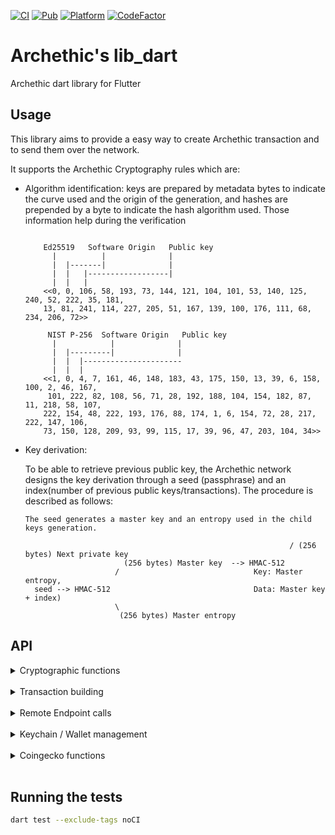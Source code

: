 [![CI](https://github.com/archethic-foundation/libdart/actions/workflows/ci.yaml/badge.svg)](https://github.com/archethic-foundation/libdart/actions/workflows/ci.yaml) [![Pub](https://img.shields.io/pub/v/archethic_lib_dart.svg)](https://pub.dartlang.org/packages/archethic_lib_dart) [![Platform](https://img.shields.io/badge/Platform-Flutter-02569B?logo=flutter)](https://flutter.dev) [![CodeFactor](https://www.codefactor.io/repository/github/archethic-foundation/libdart/badge)](https://www.codefactor.io/repository/github/archethic-foundation/libdart)

# Archethic's lib_dart

Archethic dart library for Flutter

## Usage

This library aims to provide a easy way to create Archethic transaction and to send them over the network.

It supports the Archethic Cryptography rules which are:

- Algorithm identification: keys are prepared by metadata bytes to indicate the curve used and the origin of the generation, and hashes are prepended by a byte to indicate the hash algorithm used. 
  Those information help during the verification
  
  ```

      Ed25519   Software Origin   Public key
        |          |              |
        |  |-------|              |
        |  |   |------------------|        
        |  |   |     
      <<0, 0, 106, 58, 193, 73, 144, 121, 104, 101, 53, 140, 125, 240, 52, 222, 35, 181,
      13, 81, 241, 114, 227, 205, 51, 167, 139, 100, 176, 111, 68, 234, 206, 72>>

       NIST P-256  Software Origin   Public key
        |            |              |
        |  |---------|              |
        |  |  |----------------------
        |  |  |    
      <<1, 0, 4, 7, 161, 46, 148, 183, 43, 175, 150, 13, 39, 6, 158, 100, 2, 46, 167,
       101, 222, 82, 108, 56, 71, 28, 192, 188, 104, 154, 182, 87, 11, 218, 58, 107,
      222, 154, 48, 222, 193, 176, 88, 174, 1, 6, 154, 72, 28, 217, 222, 147, 106,
      73, 150, 128, 209, 93, 99, 115, 17, 39, 96, 47, 203, 104, 34>>
  ```
  
- Key derivation:
  
    To be able to retrieve previous public key, the Archethic network designs the key derivation through a seed (passphrase) and an index(number of
     previous public keys/transactions).
    The procedure is described as follows:
    
    ```
    The seed generates a master key and an entropy used in the child keys generation.

                                                               / (256 bytes) Next private key
                          (256 bytes) Master key  --> HMAC-512
                        /                              Key: Master entropy,
      seed --> HMAC-512                                Data: Master key + index)
                        \
                         (256 bytes) Master entropy

    ```  
## API

  <details>
  <summary>Cryptographic functions</summary>
  <br/>

  #### deriveKeyPair(seed, index, curve)
  It creates a new keypair into hexadecimal format

  - `seed` is hexadecimal encoding or Uint8Array representing the transaction chain seed to be able to derive and generate the keys
  - `index` is the number of transactions in the chain, to generate the actual and the next public key (see below the cryptography section)
  - `curve` is the elliptic curve to use for the key generation (can be "ed25519", "P256", "secp256k1") - default to: "ed25519"

  ```dart
  import 'package:archethic_lib_dart/archethic_lib_dart.dart';
  
  KeyPair keypair = crypto.deriveKeyPair('mysuperpassphraseorseed', 0);
  // uint8ListToHex(keypair.publicKey) => 0100048cac473e46edd109c3ef59eec22b9ece9f99a2d0dce1c4ccb31ce0bacec4a9ad246744889fb7c98ea75c0f0ecd60002c07fae92f23382669ca9aff1339f44216
  ```

  #### deriveAddress(seed, index, curve, hashAlgo)
  It creates a transaction address by extract the public key from the key derivation and hash it into a hexadecimal format

   - `seed` is hexadecimal encoding or Uint8Array representing the transaction chain seed to be able to derive and generate the keys
   - `index` is the number of transactions in the chain, to generate the actual and the next public key (see below the cryptography section)
   - `curve` is the elliptic curve to use for the key generation (can be "ed25519", "P256", "secp256k1") - Default to "ed25519"
   - `hashAlgo` is the hash algorithm to create the address (can be "sha256", "sha512", "sha3-256", "sha3-512", "blake2b") - default to "sha256"

   ```dart
   import 'package:archethic_lib_dart/archethic_lib_dart.dart';

   String address = crypto.deriveAddress("mysuperpassphraseorseed", 0);
   // Address: 00004195d45987f33e5dcb71edfa63438d5e6add655b216acfdd31945d58210fe5d2
   ```

  #### ecEncrypt(data, publicKey)
  Perform an ECIES encryption using a public key and a data
  
  - `data` Data to encrypt
  - `publicKey` Public key to derive a shared secret and for whom the content must be encrypted
  
  ```dart
  import 'package:archethic_lib_dart/archethic_lib_dart.dart';

  Uint8List cipher = crypto.ecEncrypt('dataToEncrypt' '00b1d3750edb9381c96b1a975a55b5b4e4fb37bfab104c10b0b6c9a00433ec4646');
  ```

  #### aesEncrypt(data, publicKey)
  Perform an AES encryption using a key and a data

  - `data` Data to encrypt
  - `key` Symmetric key

  ```dart
  import 'package:archethic_lib_dart/archethic_lib_dart.dart';

  Uint8List cipher = crypto.aesEncrypt('dataToEncrypt' '0000b1d3750edb9381c96b1a975a55b5b4e4fb37bfab104c10b0b6c9a00433ec4646');
  ```

  </details>
   <br/>
   <details>
   <summary>Transaction building</summary>
   <br/>
  
  `new Transaction(type)` creates a new instance of the transaction
  
  `type` is the string defining the type of transaction to generate ("keychain", "keychain_access", "transfer", "hosting", "code_proposal", "code_approval", "token")
  
  The transaction instance contains the following methods:
  
  #### setCode(code)
  Add the code in the `data.code` section of the transaction
  `code` is a string defining the smart contract
  
  #### setContent(content)
  Add the content in the `data.content` section of the transaction
  `content` is a string defining the smart contract
  
  #### addOwnership(secret, authorizedKeys)
   Add an ownership in the `data.ownerships` section of the transaction with a secret and its related authorized public keys to be able to decrypt it.
   This aims to prove the ownership or the delegatation of some secret to a given list of public keys.
  `secret` is the hexadecimal encoding or Uint8Array representing the encrypted secret
  `authorizedKeys` is a list of object represented by 
  - `publicKey` is the hexadecimal encoding or Uint8Array representing the public key
  - `encryptedSecretKey` is the hexadecimal encoding or Uint8Array representing the secret key encrypted with the public key (see `ecEncrypt`)
  
  #### addUCOTransfer(to, amount)
  Add a UCO transfer to the `data.ledger.uco.transfers` section of the transaction
  - `to` is hexadecimal encoding or Uint8List representing the transaction address (recipient) to receive the funds
  - `amount` is the number of uco to send (int)

  #### addTokenTransfer(to, amount, tokenAddress, tokenId)
  Add a token transfer to the `data.ledger.token.transfers` section of the transaction
  - `to` is hexadecimal encoding or Uint8List representing the transaction address (recipient) to receive the funds
  - `amount` is the number of uco to send (int)
  - `tokenAddress` is hexadecimal encoding or Uint8List representing the token address to spend
  - `tokenId` is the ID of the token to use (default to 0)

  #### addRecipient(to)
  Add a recipient (for non UCO transfers, ie. smart contract interaction) to the `data.recipient` section of the transaction
  - `to` is hexadecimal encoding or Uint8List representing the transaction address (recipient)
  
  #### build(seed, index, curve, hashAlgo)
  Generate `address`, `timestamp`, `previousPublicKey`, `previousSignature` of the transaction and 
  serialize it using a custom binary protocol.
  
  - `seed` is hexadecimal encoding or Uint8Array representing the transaction chain seed to be able to derive and generate the keys
  - `index` is the number of transactions in the chain, to generate the actual and the next public key (see below the cryptography section)
  - `curve` is the elliptic curve to use for the key generation (can be "ed25519", "P256", "secp256k1") - default to "P256"
  - `hashAlgo` is the hash algorithm to use to generate the address (can be "sha256", "sha512", "sha3-256", "sha3-512", "bake2b") - default to "sha256"
  
  ```dart
  import 'package:archethic_lib_dart/archethic_lib_dart.dart';

  Transaction tx = Transaction(type: 'transfer', data: Transaction.initData())
    .addUCOTransfer('0000b1d3750edb9381c96b1a975a55b5b4e4fb37bfab104c10b0b6c9a00433ec4646', toBigInt(0.420)) 
    .build('mysuperpassphraseorseed', 0, 'P256');
  ```

  #### originSign(privateKey)
  Sign the transaction with an origin device private key

   - `privateKey` is hexadecimal encoding or Uint8List representing the private key to generate the origin signature to able to perform the ProofOfWork and authorize the transaction

  ```dart
  import 'package:archethic_lib_dart/archethic_lib_dart.dart';
  
  final KeyPair originKeypair = crypto.deriveKeyPair('origin_seed', 0);
  Transaction tx = Transaction(type: 'transfer', data: Transaction.initData())
    .addUCOTransfer('0000b1d3750edb9381c96b1a975a55b5b4e4fb37bfab104c10b0b6c9a00433ec4646', toBigInt((0.420)) 
    .build('mysuperpassphraseorseed', 0, 'P256') 
    .originSign(originKeypair.privateKey);
  ```

  #### convertToJSON()
  Export the transaction generated into JSON

   ```dart
  import 'package:archethic_lib_dart/archethic_lib_dart.dart';

  Transaction tx = Transaction(type: 'transfer', data: Transaction.initData())
    .addUCOTransfer('0000b1d3750edb9381c96b1a975a55b5b4e4fb37bfab104c10b0b6c9a00433ec4646', toBigInt(0.420)) 
    .build('mysuperpassphraseorseed', 0, 'P256') 
    .convertToJSON();
  ```
  
  </details>
   <br/>
   <details>
   <summary>Remote Endpoint calls</summary>
   <br/>

  #### getOriginKey()
  Return the hardcoded origin private key for software, this is used for signing transaction (see OriginSign).

  #### addOriginKey(originPublicKey, certificate, endpoint)
  Query a node to add a new origin public to be authorized to sign transaction with the corresponding private key (see OriginSign).

  - `originPublicKey` is the public key to be added.
  - `certificate` is the certificate that prove the public key is allowed to be added.
  - `endpoint` is the HTTP URL to a Archethic node

  Returns
  ```dart
  {
    transaction_address: "..."
    status: "pending"
  }
  ```  

  Getting the default origin Key :
  ```dart
  final String originPrivateKey = await ApiService('https://testnet.archethic.net').getOriginKey();
  final Transaction tx = Transaction(type: 'transfer', data: Transaction.initData());
  ...
  tx.originSign(originPrivateKey);
  ```
  Getting another origin key :
  ```dart
  final String authPublicKey = '0001be992817b7db9807b1df5faa6bb23036e1f2189eeaab0e1f1260ede8642ecc76'
  final String privateKey = '0001621d7c3bb971a245959679bf0879822a4df60c95c8f7f2193352d85498840b7d'
  final String originPrivateKey = await ApiService('https://testnet.archethic.net').getOriginKey(authPublicKey, privateKey);
  final Transaction tx = Transaction(type: 'transfer', data: Transaction.initData());
  ...
  tx.originSign(originPrivateKey);
  ```

  #### getTransactionIndex(address)
  Query a node to find the length of the chain to retrieve the transaction index

  - `address` Transaction address (in hexadecimal)

  ```dart
  import 'package:archethic_lib_dart/archethic_lib_dart.dart';

  int index = (await ApiService('https://testnet.archethic.net').getTransactionIndex(
          '00b1d3750edb9381c96b1a975a55b5b4e4fb37bfab104c10b0b6c9a00433ec4646').chainLength);
  // 0
  ``` 

  #### getLastTransaction(address)
  Query a node to find the last transaction in the transaction chain from an address

  - `address` Transaction address (in hexadecimal)

  ```dart
  import 'package:archethic_lib_dart/archethic_lib_dart.dart';

  Transaction transaction = await ApiService('https://testnet.archethic.net').getLastTransaction(
          '00b1d3750edb9381c96b1a975a55b5b4e4fb37bfab104c10b0b6c9a00433ec4646');
  ``` 

  #### getStorageNoncePublicKey()
  Query a node to find the public key of the shared storage node key

   ```dart
  import 'package:archethic_lib_dart/archethic_lib_dart.dart';

  String storageNoncePublicKey =
          await ApiService('https://testnet.archethic.net').getStorageNoncePublicKey();
  // 00b1d3750edb9381c96b1a975a55b5b4e4fb37bfab104c10b0b6c9a00433ec4646
  ``` 

  #### getTransactionFee(tx)
  Query a node to fetch the tx fee for a given transaction
  
  - `tx` Generated transaction
  
  ```dart
  import 'package:archethic_lib_dart/archethic_lib_dart.dart';

  Transaction tx = Transaction(...)
  TransactionFee transactionFee = await ApiService('https://testnet.archethic.net').getTransactionFee(tx);
  ```

  #### getTransactionOwnerships(address)
  Query a node to find the ownerships (secrets and authorized keys) to given transaction's address

  - `address`: Transaction's address

  ```dart
  import 'package:archethic_lib_dart/archethic_lib_dart.dart';

  String address = crypto.deriveAddress("mysuperpassphraseorseed", 0);
  List<Ownership> ownerships = await ApiService('https://testnet.archethic.net').getTransactionOwnerships(address);
  ```

  </details>
   <br/>
   <details>
   <summary>Keychain / Wallet management</summary>
   <br/>

  #### newKeychainTransaction(String seed, List<String> authorizedPublicKeys, Uint8List originPrivateKey)
  Creates a new transaction to build a keychain by embedding the on-chain encrypted wallet.

  - `seed` Keychain's seed
  - `authorizedPublicKeys` List of authorized public keys able to decrypt the wallet
  - `originPrivateKey` Key to make the origin signature of the transaction

  #### newAccessKeychainTransaction(String seed, Uint8List keychainAddress, Uint8List originPrivateKey)
  Creates a new keychain access transaction to allow a seed and its key to access a keychain

  - `seed` Keychain access's seed
  - `keychainAddress` Keychain's tx address
  - `originPrivateKey` Key to make the origin signature of the transaction  

  #### getKeychain(seed)
  Retrieve a keychain from the keychain access transaction and decrypt the wallet to retrieve the services associated

  - `seed` Keychain access's seed

  ```dart
  import 'package:archethic_lib_dart/archethic_lib_dart.dart';

  Keychain keychain = await ApiService('https://testnet.archethic.net').getKeychain(accessKeychainSeed);
  ```  

  Once retrieved the keychain provide the following methods:

  #### buildTransaction(tx, serviceName, index)
  Generate `address`, `previousPublicKey`, `previousSignature` of the transaction and 
  serialize it using a custom binary protocol, based on the derivation path, curve and hash algo of the service given in param.

  - `tx` is an instance of `Transaction`
  - `serviceName` is the service name to use for getting the derivation path, the curve and the hash algo
  - `index` is the number of transactions in the chain, to generate the actual and the next public key (see the cryptography section)

  Return is the signed `Transaction`. Notice that the function also sign the `Transaction` given in param, so getting the return is not mandatory

  ```dart

  final Transaction tx = Transaction(type: 'transfer', data: Transaction.initData()).addUCOTransfert(...);
  final Keychain keychain = await ApiService('https://testnet.archethic.net').getKeychain(accessKeychainSeed);
  final int index = (await ApiService('https://testnet.archethic.net').getTransactionIndex(keychain.deriveAddress('uco', 0))).chainLength);
  Transaction signedTx = keychain.buildTransaction(tx, 'uco', index);
  ```

  #### deriveAddress(service, index)
  Derive an address for the given service at the index given

  - `service`: Service name to identify the derivation path to use
  - `index`: Chain index to derive (default to 0)

  ```dart
  Keychain keychain = await ApiService('https://testnet.archethic.net').getKeychain(accessKeychainSeed);
  Uint8List genesisUCOAddress = keychain.deriveAddress('uco', index: 0);
  ``` 

  #### deriveKeypair(service, index)
  Derive a keypair for the given service at the index given

  - `service`: Service name to identify the derivation path to use
  - `index`: Chain index to derive (default to 0)
  
  ```dart
  Keychain keychain = await ApiService('https://testnet.archethic.net').getKeychain(accessKeychainSeed);
  KeyPair keyPair = keychain.deriveKeypair('uco', index: 0);
  ``` 

  #### toDID()
  Return a Decentralized Identity document from the keychain. (This is used in the transaction's content of the keychain tx)

  ```dart
  Keychain keychain = await ApiService('https://testnet.archethic.net').getKeychain(accessKeychainSeed);
  final Map<String, dynamic> did = keychain.toDID();
  log(did)
  {
    "@context": [
       "https://www.w3.org/ns/did/v1"
    ],
    "id": "did:archethic:keychain_address",
    "authentification": servicesMaterials, //list of public keys of the services
    "verificationMethod": servicesMaterials //list of public keys of the services
  }
  ```

  #### addService(String name, String derivationPath, {String curve = 'ed25519', String hashAlgo = 'sha256'})
  Add a service into the keychain

  - `name`: Name of the service to add
  - `derivationPath`: Crypto derivation path
  - `curve`: Elliptic curve to use
  - `hashAlgo`: Hash algo

  ```dart
  Keychain keychain = await ApiService('https://testnet.archethic.net').getKeychain(accessKeychainSeed);
  keychain.addService("nft1", "m/650'/1/0");
  log(keychain)
  {
    version: 1,
    seed: "mymasterseed",
    services: {
      uco: {
        derivationPath: "m/650'/0/0",
        curve: "ed25519",
        hashAlgo: "sha256"
      },
      nft1: {
        derivationPath: "m/650'/1/0",
        curve: "ed25519",
        hashAlgo: "sha256"
      }
    }
  }
  ```

  </details>
   <br/>
   <details>
   <summary>Coingecko functions</summary>
   <br/>

  #### getCoinsChart(currency, nbDays)
  Get Archethic Coin infos (Prices, Marketcaps, Total Volumes) for a period with http request https://api.coingecko.com/api/v3/coins/archethic/market_chart?vs_currency=currency&days=nbDays

  #### getCoinsChartRange(currency, from, to)
  Get historical market data include price, market cap, and 24h volume within a range of timestamp (granularity auto) with http request https://api.coingecko.com/api/v3/coins/archethic/market_chart?vs_currency=currency&from=from&to=to

  #### getSimplePrice(currency)
  Get Archethic Coin infos (BTC Price, Local Currency Price) with https://api.coingecko.com/api/v3/simple/price?ids=archethic&vs_currencies=currency

  #### getCoinsCurrentData()
  Get Archethic Coin infos (name, price, market, ... including exchange tickers) with https://api.coingecko.com/api/v3/coins/archethic

  </details>
   <br/>

## Running the tests

```bash
dart test --exclude-tags noCI
```

